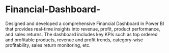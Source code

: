 # Financial-Dashboard-
Designed and developed a comprehensive Financial Dashboard in Power BI that provides real-time insights into revenue, profit, product performance, and sales returns. The dashboard includes key KPIs such as top ordered and profitable products, revenue and profit trends, category-wise profitability, sales return monitoring, etc.
